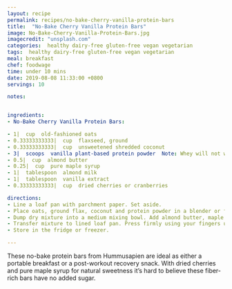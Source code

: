 ```yaml
---
layout: recipe
permalink: recipes/no-bake-cherry-vanilla-protein-bars
title:  "No-Bake Cherry Vanilla Protein Bars"
image: No-Bake-Cherry-Vanilla-Protein-Bars.jpg
imagecredit: "unsplash.com"
categories:  healthy dairy-free gluten-free vegan vegetarian
tags:  healthy dairy-free gluten-free vegan vegetarian
meal: breakfast
chef: foodwage
time: under 10 mins
date: 2019-08-08 11:33:00 +0800
servings: 10

notes:


ingredients:
- No-Bake Cherry Vanilla Protein Bars:

- 1|  cup  old-fashioned oats
- 0.33333333333|  cup  flaxseed, ground
- 0.33333333333|  cup  unsweetened shredded coconut
- 3|  scoops  vanilla plant-based protein powder  Note: Whey will not work.
- 0.5|  cup  almond butter
- 0.25|  cup  pure maple syrup
- 1|  tablespoon  almond milk
- 1|  tablespoon  vanilla extract
- 0.33333333333|  cup  dried cherries or cranberries

directions:
- Line a loaf pan with parchment paper. Set aside.
- Place oats, ground flax, coconut and protein powder in a blender or food processor. Blend until mixture resembles a powder.
- Dump dry mixture into a medium mixing bowl. Add almond butter, maple syrup, almond milk and vanilla, stirring until well combined, using hands if necessary. Fold in dried cherries.
- Transfer mixture to lined loaf pan. Press firmly using your fingers until it’s completely flat and smooth. Freeze at least 30 minutes before slicing into 10 bars.
- Store in the fridge or freezer.

---
```


These no-bake protein bars from Hummusapien are ideal as either a portable breakfast or a post-workout recovery snack. With dried cherries and pure maple syrup for natural sweetness it’s hard to believe these fiber-rich bars have no added sugar.